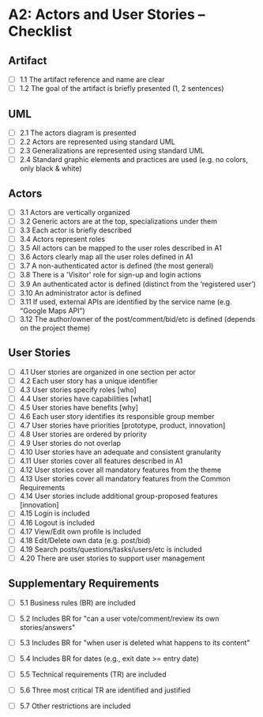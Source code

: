 
# A2: Actors and User Stories – Checklist

## Artifact
- [ ] 1.1 The artifact reference and name are clear
- [ ] 1.2 The goal of the artifact is briefly presented (1, 2 sentences)

## UML
- [ ] 2.1 The actors diagram is presented
- [ ] 2.2 Actors are represented using standard UML
- [ ] 2.3 Generalizations are represented using standard UML
- [ ] 2.4 Standard graphic elements and practices are used (e.g. no colors, only black & white)

## Actors
- [ ] 3.1 Actors are vertically organized
- [ ] 3.2 Generic actors are at the top, specializations under them
- [ ] 3.3 Each actor is briefly described
- [ ] 3.4 Actors represent roles
- [ ] 3.5 All actors can be mapped to the user roles described in A1
- [ ] 3.6 Actors clearly map all the user roles defined in A1
- [ ] 3.7 A non-authenticated actor is defined (the most general)
- [ ] 3.8 There is a 'Visitor' role for sign-up and login actions
- [ ] 3.9 An authenticated actor is defined (distinct from the ‘registered user’)
- [ ] 3.10 An administrator actor is defined
- [ ] 3.11 If used, external APIs are identified by the service name (e.g. “Google Maps API”)
- [ ] 3.12 The author/owner of the post/comment/bid/etc is defined (depends on the project theme)

## User Stories
- [ ] 4.1 User stories are organized in one section per actor
- [ ] 4.2 Each user story has a unique identifier
- [ ] 4.3 User stories specify roles [who]
- [ ] 4.4 User stories have capabilities [what]
- [ ] 4.5 User stories have benefits [why]
- [ ] 4.6 Each user story identifies its responsible group member
- [ ] 4.7 User stories have priorities [prototype, product, innovation]
- [ ] 4.8 User stories are ordered by priority
- [ ] 4.9 User stories do not overlap
- [ ] 4.10 User stories have an adequate and consistent granularity
- [ ] 4.11 User stories cover all features described in A1
- [ ] 4.12 User stories cover all mandatory features from the theme
- [ ] 4.13 User stories cover all mandatory features from the Common Requirements
- [ ] 4.14 User stories include additional group-proposed features [innovation]
- [ ] 4.15 Login is included
- [ ] 4.16 Logout is included
- [ ] 4.17 View/Edit own profile is included
- [ ] 4.18 Edit/Delete own data (e.g. post/bid)
- [ ] 4.19 Search posts/questions/tasks/users/etc is included
- [ ] 4.20 There are user stories to support user management

## Supplementary Requirements
- [ ] 5.1 Business rules (BR) are included
- [ ] 5.2 Includes BR for "can a user vote/comment/review its own stories/answers"
- [ ] 5.3 Includes BR for "when user is deleted what happens to its content"
- [ ] 5.4 Includes BR for dates (e.g., exit date >= entry date)
- [ ] 5.5 Technical requirements (TR) are included
- [ ] 5.6 Three most critical TR are identified and justified
- [ ] 5.7 Other restrictions are included

